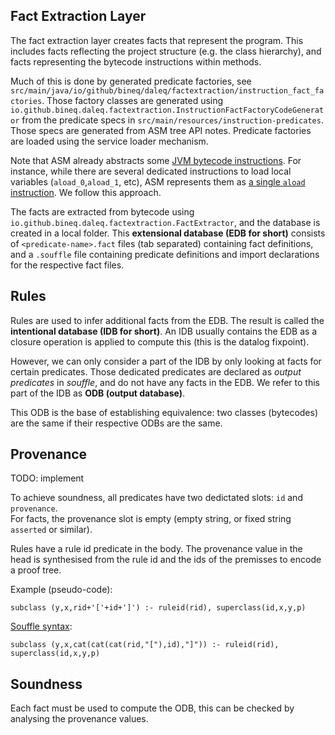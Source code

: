 
## Fact Extraction Layer

The fact extraction layer creates facts that represent the program. This includes facts reflecting the project structure
(e.g. the class hierarchy), and facts representing the bytecode instructions within methods. 

Much of this is done by generated predicate factories, see `src/main/java/io/github/bineq/daleq/factextraction/instruction_fact_factories`.
Those factory classes are generated using `io.github.bineq.daleq.factextraction.InstructionFactFactoryCodeGenerator` from
the predicate specs in `src/main/resources/instruction-predicates`. Those specs are generated 
from ASM tree API notes.   Predicate factories are loaded using the service loader mechanism.

Note that ASM already abstracts some [JVM bytecode instructions](https://en.wikipedia.org/wiki/List_of_Java_bytecode_instructions).
For instance, while there are several dedicated instructions to load local variables (`aload_0`,`aload_1`, etc),
ASM represents them as [a single `aload` instruction](https://asm.ow2.io/javadoc/org/objectweb/asm/Opcodes.html). 
We follow this approach.

The facts are extracted from bytecode using `io.github.bineq.daleq.factextraction.FactExtractor`, and 
the database is created in a local folder. This **extensional database (EDB for short)** consists
of `<predicate-name>.fact` files (tab separated) containing fact definitions, and a `.souffle` 
file containing predicate definitions and import declarations for the respective fact files.

## Rules 

Rules are used to infer additional facts from the EDB. The result is called the **intentional database (IDB for short)**. 
An IDB usually contains the EDB as a closure operation is applied to compute this (this is the datalog fixpoint).

However, we can only consider a part of the IDB by only looking at facts for certain predicates. 
Those dedicated predicates are declared as *output predicates* in *souffle*, and do not have any facts in the EDB.
We refer to this part of the IDB as **ODB (output database)**.

This ODB is the base of establishing equivalence: two classes (bytecodes) are the same if their respective ODBs are the same. 

## Provenance

TODO: implement

To achieve soundness, all predicates have two dedictated slots: `id` and `provenance`.  
For facts, the provenance slot is empty (empty string, or fixed string `asserted` or similar).

Rules have a rule id predicate in the body. The provenance value in the 
head is synthesised from the rule id and the ids of the premisses
to encode a proof tree. 

Example (pseudo-code):

```
subclass (y,x,rid+'['+id+']') :- ruleid(rid), superclass(id,x,y,p)
```

[Souffle syntax](https://souffle-lang.github.io/arguments):

```
subclass (y,x,cat(cat(cat(rid,"["),id),"]")) :- ruleid(rid), superclass(id,x,y,p)
```


## Soundness

Each fact must be used to compute the ODB, this can be checked
by analysing the provenance values.



